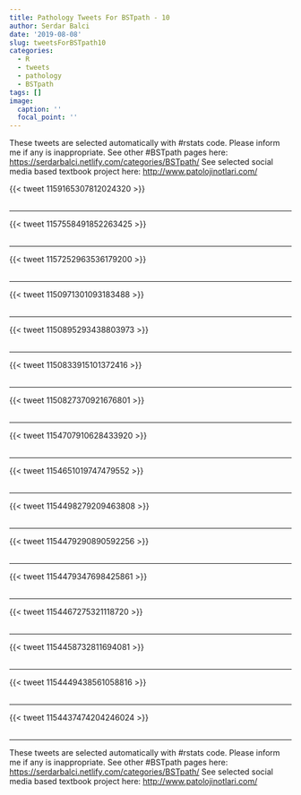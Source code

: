 ```yaml
---
title: Pathology Tweets For BSTpath - 10
author: Serdar Balci
date: '2019-08-08'
slug: tweetsForBSTpath10
categories:
  - R
  - tweets
  - pathology
  - BSTpath
tags: []
image:
  caption: ''
  focal_point: ''
---
```



These tweets are selected automatically with #rstats code. Please inform me if any is inappropriate.
See other #BSTpath pages here: https://serdarbalci.netlify.com/categories/BSTpath/ 
See selected social media based textbook project here: http://www.patolojinotlari.com/

{{< tweet 1159165307812024320 >}}
<br>
<br>
<hr>
{{< tweet 1157558491852263425 >}}
<br>
<br>
<hr>
{{< tweet 1157252963536179200 >}}
<br>
<br>
<hr>
{{< tweet 1150971301093183488 >}}
<br>
<br>
<hr>
{{< tweet 1150895293438803973 >}}
<br>
<br>
<hr>
{{< tweet 1150833915101372416 >}}
<br>
<br>
<hr>
{{< tweet 1150827370921676801 >}}
<br>
<br>
<hr>
{{< tweet 1154707910628433920 >}}
<br>
<br>
<hr>
{{< tweet 1154651019747479552 >}}
<br>
<br>
<hr>
{{< tweet 1154498279209463808 >}}
<br>
<br>
<hr>
{{< tweet 1154479290890592256 >}}
<br>
<br>
<hr>
{{< tweet 1154479347698425861 >}}
<br>
<br>
<hr>
{{< tweet 1154467275321118720 >}}
<br>
<br>
<hr>
{{< tweet 1154458732811694081 >}}
<br>
<br>
<hr>
{{< tweet 1154449438561058816 >}}
<br>
<br>
<hr>
{{< tweet 1154437474204246024 >}}
<br>
<br>
<hr>


These tweets are selected automatically with #rstats code. Please inform me if any is inappropriate.
See other #BSTpath pages here: https://serdarbalci.netlify.com/categories/BSTpath/ 
See selected social media based textbook project here: http://www.patolojinotlari.com/
